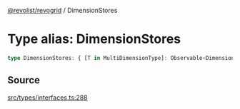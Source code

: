 [@revolist/revogrid](README.md) / DimensionStores

# Type alias: DimensionStores

```ts
type DimensionStores: { [T in MultiDimensionType]: Observable<DimensionSettingsState> };
```

## Source

[src/types/interfaces.ts:288](https://github.com/revolist/revogrid/blob/ace6403c43f42f0eb026a7e73c0ae179d3a4c66f/src/types/interfaces.ts#L288)
